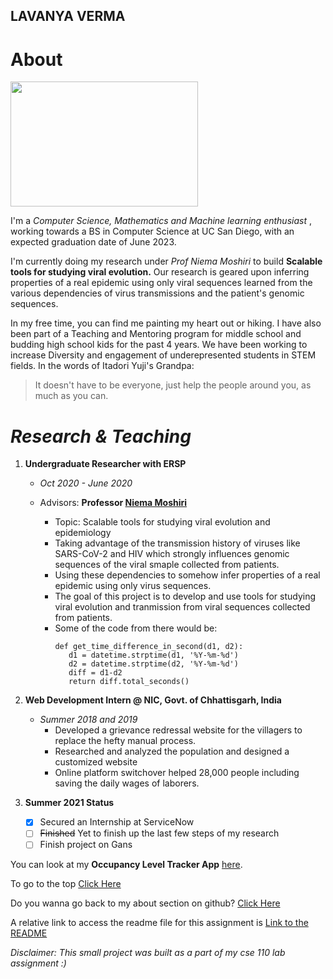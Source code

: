 ## LAVANYA VERMA
# About
<img src="https://miro.medium.com/max/2560/1*UBPbXxCACLSygvXutPPGSA.jpeg" height="200" width = "300">


   I'm a _Computer Science, Mathematics and Machine learning enthusiast_ , working towards a BS in Computer Science at UC San Diego, with an expected graduation date of June 2023.

   I'm currently doing my research under _Prof Niema Moshiri_ to build **Scalable tools for studying viral evolution.** Our research is geared upon inferring properties of a real epidemic using only viral sequences learned from the various dependencies of virus transmissions and the patient's genomic sequences.

   In my free time, you can find me painting my heart out or hiking. I have also been part of a Teaching and Mentoring program for middle school and budding high school kids for the past 4 years. We have been working to increase Diversity and engagement of underepresented students in STEM fields.
   In the words of Itadori Yuji's Grandpa:
> It doesn't have to be everyone, just help the people around you,
as much as you can.

# ***Research & Teaching***
1. **Undergraduate Researcher with ERSP**
   * _Oct 2020 - June 2020_
   
    * Advisors: **Professor [Niema Moshiri](https://niema.net/)**
      - Topic: Scalable tools for studying viral evolution and epidemiology
      - Taking advantage of the transmission history of viruses like SARS-CoV-2 and HIV which strongly influences genomic sequences of the viral smaple collected from patients.
      - Using these dependencies to somehow infer properties of a real epidemic using only virus sequences.
      - The goal of this project is to develop and use tools for studying viral evolution and tranmission from viral sequences collected from patients.
      - Some of the code from there would be:
         ```
         def get_time_difference_in_second(d1, d2):
            d1 = datetime.strptime(d1, '%Y-%m-%d')
            d2 = datetime.strptime(d2, '%Y-%m-%d')
            diff = d1-d2
            return diff.total_seconds()
         ```

2. **Web Development Intern @ NIC, Govt. of Chhattisgarh, India**
   * _Summer 2018 and 2019_ 
     - Developed a grievance redressal website for the villagers to replace the hefty manual process.
     - Researched and analyzed the population and designed a customized website
     - Online platform switchover helped 28,000 people including saving the daily wages of laborers.
     
3. **Summer 2021 Status**
     - [x] Secured an Internship at ServiceNow 
     - [ ] ~~Finished~~ Yet to finish up the last few steps of my research
     - [ ] Finish project on Gans

You can look at my **Occupancy Level Tracker App** [here](https://github.com/FiendFyre5/Occupancy_Level_Tracker).

To go to the top [Click Here](#about)

Do you wanna go back to my about section on github? [Click Here](https://github.com/FiendFyre5/cse110Page/blob/add-gitignore/index.md#about)

A relative link to access the readme file for this assignment is [Link to the README](README.md)

*Disclaimer: This small project was built as a part of my cse 110 lab assignment :)*

